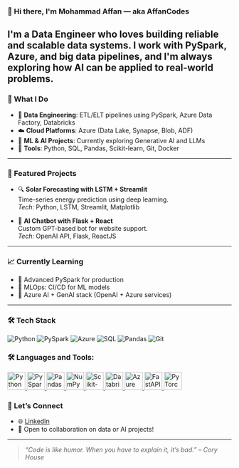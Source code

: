 ### 👋 Hi there, I'm Mohammad Affan — aka AffanCodes

I'm a Data Engineer who loves building reliable and scalable data systems. I work with PySpark, Azure, and big data pipelines, and I'm always exploring how AI can be applied to real-world problems.
---
### 🚀 What I Do

- 💾 **Data Engineering**: ETL/ELT pipelines using PySpark, Azure Data Factory, Databricks  
- ☁️ **Cloud Platforms**: Azure (Data Lake, Synapse, Blob, ADF)  
- 🧠 **ML & AI Projects**: Currently exploring Generative AI and LLMs  
- 🔧 **Tools**: Python, SQL, Pandas, Scikit-learn, Git, Docker  
---
### 📂 Featured Projects

- 🔍 **Solar Forecasting with LSTM + Streamlit**  
  Time-series energy prediction using deep learning.  
  *Tech:* Python, LSTM, Streamlit, Matplotlib

- 💬 **AI Chatbot with Flask + React**  
  Custom GPT-based bot for website support.  
  *Tech:* OpenAI API, Flask, ReactJS
---
### 📈 Currently Learning

- 🔹 Advanced PySpark for production
- 🔹 MLOps: CI/CD for ML models  
- 🔹 Azure AI + GenAI stack (OpenAI + Azure services)
---
### 🛠️ Tech Stack

![Python](https://img.shields.io/badge/Python-3776AB?style=flat&logo=python&logoColor=white)
![PySpark](https://img.shields.io/badge/PySpark-FDEE21?style=flat&logo=apachespark&logoColor=black)
![Azure](https://img.shields.io/badge/Azure-0078D4?style=flat&logo=microsoftazure&logoColor=white)
![SQL](https://img.shields.io/badge/SQL-003B57?style=flat&logo=postgresql&logoColor=white)
![Pandas](https://img.shields.io/badge/Pandas-150458?style=flat&logo=pandas&logoColor=white)
![Git](https://img.shields.io/badge/Git-F05032?style=flat&logo=git&logoColor=white)

### 🛠️ Languages and Tools:
<p align="left"> <a href="https://www.python.org" target="_blank" title="Python"> <img src="https://cdn.jsdelivr.net/gh/devicons/devicon/icons/python/python-original.svg" width="40" height="40" alt="Python"/> </a> <a href="https://spark.apache.org/docs/latest/api/python/" target="_blank" title="PySpark"> <img src="https://upload.wikimedia.org/wikipedia/commons/f/f3/Apache_Spark_logo.svg" width="40" height="40" alt="PySpark"/> </a> <a href="https://pandas.pydata.org/" target="_blank" title="Pandas"> <img src="https://cdn.jsdelivr.net/gh/devicons/devicon/icons/pandas/pandas-original.svg" width="40" height="40" alt="Pandas"/> </a> <a href="https://numpy.org/" target="_blank" title="NumPy"> <img src="https://cdn.jsdelivr.net/gh/devicons/devicon/icons/numpy/numpy-original.svg" width="40" height="40" alt="NumPy"/> </a> <a href="https://scikit-learn.org/" target="_blank" title="Scikit-Learn"> <img src="https://upload.wikimedia.org/wikipedia/commons/0/05/Scikit_learn_logo_small.svg" width="40" height="40" alt="Scikit-learn"/> </a> <a href="https://www.databricks.com/" target="_blank" title="Databricks"> <img src="https://upload.wikimedia.org/wikipedia/commons/5/5f/Databricks_Logo.png" width="40" height="40" alt="Databricks"/> </a> <a href="https://azure.microsoft.com/en-us/products/data-factory/" target="_blank" title="Azure Data Factory"> <img src="https://learn.microsoft.com/en-us/azure/architecture/icons/media/azure-data-factory.svg" width="40" height="40" alt="Azure Data Factory"/> </a> <a href="https://fastapi.tiangolo.com/" target="_blank" title="FastAPI"> <img src="https://cdn.worldvectorlogo.com/logos/fastapi.svg" width="40" height="40" alt="FastAPI"/> </a> <a href="https://pytorch.org/" target="_blank" title="PyTorch"> <img src="https://cdn.jsdelivr.net/gh/devicons/devicon/icons/pytorch/pytorch-original.svg" width="40" height="40" alt="PyTorch"/> </a> </p>

### 🤝 Let’s Connect

- 🌐 [LinkedIn](https://www.linkedin.com/in/mohammad-affan1)  
- 🌱 Open to collaboration on data or AI projects!

---

> _“Code is like humor. When you have to explain it, it’s bad.” – Cory House_
